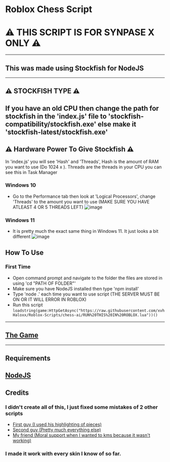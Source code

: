 
# Roblox Chess Script

# ⚠️ THIS SCRIPT IS FOR SYNPASE X ONLY ⚠️
---
## This was made using Stockfish for NodeJS
---
## ⚠️ STOCKFISH TYPE ⚠️
If you have an old CPU then change the path for stockfish in the 'index.js' file to 'stockfish-compatibility/stockfish.exe' else make it 'stockfish-latest/stockfish.exe'
---
## ⚠️ Hardware Power To Give Stockfish ⚠️
In 'index.js' you will see 'Hash' and 'Threads', Hash is the amount of RAM you want to use (Do 1024 x <GB of RAM to use>). Threads are the threads in your CPU you can see this in Task Manager
  
### Windows 10
- Go to the Performance tab then look at 'Logical Processors', change 'Threads' to the amount you want to use (MAKE SURE YOU HAVE ATLEAST 4 OR 5 THREADS LEFT)
![image](https://user-images.githubusercontent.com/80098945/209549257-f87d1f87-622f-4b0b-879a-7882caf7ce72.png)

### Windows 11
- It is pretty much the exact same thing in Windows 11. It just looks a bit different
![image](https://user-images.githubusercontent.com/80098945/209549508-376f214f-6abe-4b2f-a0b6-eb1152542c7e.png)


## How To Use
### First Time
- Open command prompt and navigate to the folder the files are stored in using 'cd "PATH OF FOLDER"'
- Make sure you have NodeJS installed then type 'npm install'
- Type 'node .' each time you want to use script (THE SERVER MUST BE ON OR IT WILL ERROR IN ROBLOX)
- Run this script ```loadstring(game:HttpGetAsync("https://raw.githubusercontent.com/xvhHaloxx/Roblox-Scripts/chess-ai/RUN%20THIS%20IN%20ROBLOX.lua"))()```
---
  
## [The Game](https://www.roblox.com/games/6222531507/CHESS)
---
  
## Requirements
[NodeJS](https://nodejs.org/en/)
---
  
## Credits
### I didn't create all of this, I just fixed some mistakes of 2 other scripts
- [First guy (I used his highlighting of pieces)](https://v3rmillion.net/showthread.php?tid=1194059)
- [Second guy (Pretty much everything else)](https://v3rmillion.net/showthread.php?tid=1095547)
- [My friend (Moral support when I wanted to kms because it wasn't working)](https://www.youtube.com/@xyahsvr)
### I made it work with every skin I know of so far.
